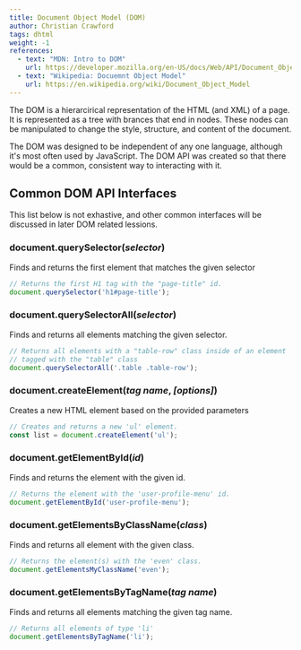```yaml
---
title: Document Object Model (DOM)
author: Christian Crawford
tags: dhtml
weight: -1
references:
  - text: "MDN: Intro to DOM"
    url: https://developer.mozilla.org/en-US/docs/Web/API/Document_Object_Model/Introduction
  - text: "Wikipedia: Docuemnt Object Model"
    url: https://en.wikipedia.org/wiki/Document_Object_Model
---
```


The DOM is a hierarcirical representation of the HTML (and XML) of a page. It is represented as a tree with brances that end in nodes. These nodes can be manipulated to change the style, structure, and content of the document.

The DOM was designed to be independent of any one language, although it's most often used by JavaScript. The DOM API was created so that there would be a common, consistent way to interacting with it.

## Common DOM API Interfaces
This list below is not exhastive, and other common interfaces will be discussed in later DOM related lessions.
  ### document.querySelector(*selector*)
  Finds and returns the first element that matches the given selector
  ```javascript
  // Returns the first H1 tag with the "page-title" id.
  document.querySelector('h1#page-title');
  ```
### document.querySelectorAll(*selector*)
  Finds and returns all elements matching the given selector.
  ```javascript
  // Returns all elements with a "table-row" class inside of an element 
  // tagged with the "table" class 
  document.querySelectorAll('.table .table-row');
  ```
### document.createElement(*tag name*, *[options]*)
  Creates a new HTML element based on the provided parameters
  ```javascript
  // Creates and returns a new 'ul' element.
  const list = document.createElement('ul');
  ```
### document.getElementById(*id*)
  Finds and returns the element with the given id.
  ```javascript
  // Returns the element with the 'user-profile-menu' id.
  document.getElementById('user-profile-menu');
  ```
### document.getElementsByClassName(*class*)
  Finds and returns all element with the given class.
  ```javascript
  // Returns the element(s) with the 'even' class.
  document.getElementsMyClassName('even');
  ```
### document.getElementsByTagName(*tag name*)
  Finds and returns all elements matching the given tag name.
  ```javascript
  // Returns all elements of type 'li'
  document.getElementsByTagName('li');
  ```